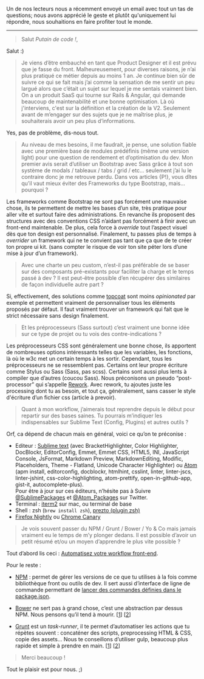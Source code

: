 Un de nos lecteurs nous a récemment envoyé un email avec tout un tas de questions; nous avons apprécié le geste et plutôt qu'uniquement lui répondre, nous souhaitions en faire profiter tout le monde.

---

> Salut _Putain de code !_,

Salut :)

> Je viens d’être embauché en tant que Product Designer et il est prévu que je fasse du front. Malheureusement, pour diverses raisons, je n’ai plus pratiqué ce métier depuis au moins 1 an. Je continue bien sûr de suivre ce qui se fait mais j’ai comme la sensation de me sentir un peu largué alors que c’était un sujet sur lequel je me sentais vraiment bien. On a un produit SaaS qui tourne sur Rails & Angular, qui demande beaucoup de maintenabilité et une bonne optimisation. Là où j'interviens, c'est sur la définition et la création de la V2. Seulement avant de m’engager sur des sujets que je ne maîtrise plus, je souhaiterais avoir un peu plus d’informations.

Yes, pas de problème, dis-nous tout.

> Au niveau de mes besoins, il me faudrait, je pense, une solution fiable avec une première base de modules prédéfinis (même une version light) pour une question de rendement et d’optimisation du dev. Mon premier avis serait d’utiliser un Bootstrap avec Sass grâce à tout son système de modals / tableaux / tabs / grid / etc… seulement j’ai lu le contraire donc je me retrouve perdu.  Dans vos articles {P!}, vous dîtes qu’il vaut mieux éviter des Frameworks du type Bootstrap, mais… pourquoi ?

Les frameworks comme Bootstrap ne sont pas forcément une mauvaise chose, ils te permettent de mettre les bases d’un site, très pratique pour aller vite et surtout faire des administrations. En revanche ils proposent des structures avec des conventions CSS n’aidant pas forcément à finir avec un front-end maintenable. De plus, cela force à _override_ tout l’aspect visuel dès que ton design est personnalisé. Finalement, tu passes plus de temps à _overrider_ un framework qui ne te convient pas tant que ça que de te créer ton propre ui kit. (sans compter le risque de voir ton site péter lors d’une mise à jour d’un framework).

> Avec une charte un peu custom, n’est-il pas préférable de se baser sur des composants pré-existants pour faciliter la charge et le temps passé à dev ? Il est peut-être possible d’en récupérer des similaires de façon individuelle autre part ?

Si, effectivement, des solutions comme [topcoat](http://topcoat.io/) sont moins _opinionated_ par exemple et permettent vraiment de personnaliser tous les éléments proposés par défaut.
Il faut vraiment trouver un framework qui fait que le strict nécessaire sans design finalement.

> Et les préprocesseurs (Sass surtout) c’est vraiment une bonne idée sur ce type de projet ou tu vois des contre-indications ?

Les préprocesseurs CSS sont généralement une bonne chose, ils apportent de nombreuses options intéressants telles que les variables, les fonctions, là où le w3c met un certain temps à les sortir. Cependant, tous les préprocesseurs ne se ressemblent pas. Certains ont leur propre écriture comme Stylus ou Sass (Sass, pas scss). Certains sont aussi plus lents à compiler que d’autres (coucou Sass). Nous préconisons un pseudo “post-processor” qui s’appelle [Rework](https://github.com/reworkcss/rework). Avec rework, tu ajoutes juste les processing dont tu as besoin, et tout ça, généralement, sans casser le style d'écriture d’un fichier css (article à prevoir).


> Quant à mon workflow, j’aimerais tout reprendre depuis le début pour repartir sur des bases saines. Tu pourrais m’indiquer les indispensables sur Sublime Text (Config, Plugins) et autres outils ?


Orf, ca dépend de chacun mais en général, voici ce qu’on te préconise :
- Editeur : [Sublime text](http://www.sublimetext.com/) (avec BracketHighlighter, Color Highlighter, DocBlockr, EditorConfig, Emmet, Emmet CSS, HTML5, INI, JavaScript Console, JsFormat, Markdown Preview, MarkdownEditing, Modific, Placeholders, Theme - Flatland, Unicode Character Highlighter)
ou [Atom](http://atom.io) (apm install, editorconfig, docblockr, htmlhint, csslint, linter, linter-jscs, linter-jshint, css-color-highlighting, atom-prettify, open-in-github-app, gist-it, autocomplete-plus).  
Pour être à jour sur ces éditeurs, n’hésite pas à Suivre [@SublimePackages](https://twitter.com/SublimePackages) et [@Atom_Packages](https://twitter.com/Atom_Packages) sur Twitter.
- Terminal : [iterm2](http://www.iterm2.com/) sur mac, ou terminal de base
- Shell : zsh (`brew install zsh`), [prezto (plugin zsh)](https://github.com/sorin-ionescu/prezto)
- [Firefox Nightly](http://nightly.mozilla.org/) ou [Chrome Canary](http://www.google.com/intl/fr/chrome/browser/canary.html)

> Je vois souvent passer du NPM / Grunt / Bower / Yo & Co mais jamais vraiment eu le temps de m’y plonger dedans. Il est possible d’avoir un petit résumé et/ou un moyen d’apprendre le plus vite possible ?

Tout d’abord lis ceci : [Automatisez votre workflow front-end](http://www.24joursdeweb.fr/2013/automatisez-votre-workflow-front-end/).

Pour le reste :

- [NPM](https://www.npmjs.org/) : permet de gérer les versions de ce que tu utilises à la fois comme bibliothèque front ou outils de dev. Il sert aussi d’interface de ligne de commande permettant de [lancer des commandes définies dans le package.json](/posts/frontend/npm-comme-package-manager-pour-le-front-end/).

- [Bower](http://bower.io/) ne sert pas à grand chose, c’est une abstraction par dessus NPM. Nous pensons qu’il tend à mourir. [[1](/posts/frontend/npm-comme-package-manager-pour-le-front-end/)] [[2](/posts/nodejs/napa-ou-comment-telecharger-package-napa-package-json/)]

- [Grunt](http://gruntjs.com/) est un _task-runner_, il te permet d’automatiser les actions que tu répètes souvent : concaténer des scripts, preprocessing HTML & CSS, copie des assets… Nous te conseillons d’utiliser gulp, beaucoup plus rapide et simple à prendre en main. [[1](/posts/js/introduction-gulp/)] [[2](/posts/js/premiers-pas-avec-grunt/)]

> Merci beaucoup !

Tout le plaisir est pour nous. ;)
